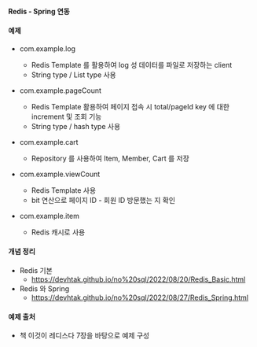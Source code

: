 #### Redis - Spring 연동

#### 예제

- com.example.log
  - Redis Template 를 활용하여 log 성 데이터를 파일로 저장하는 client
  - String type / List type 사용

- com.example.pageCount
  - Redis Template 활용하여 페이지 접속 시 total/pageId key 에 대한 increment 및 조회 기능
  - String type / hash type 사용

- com.example.cart
  - Repository 를 사용하여 Item, Member, Cart 를 저장

- com.example.viewCount
  - Redis Template 사용
  - bit 연산으로 페이지 ID - 회원 ID 방문했는 지 확인

- com.example.item
  - Redis 캐시로 사용

#### 개념 정리

- Redis 기본
  - https://devhtak.github.io/no%20sql/2022/08/20/Redis_Basic.html
- Redis 와 Spring
  - https://devhtak.github.io/no%20sql/2022/08/27/Redis_Spring.html

#### 예제 출처

- 책 이것이 레디스다 7장을 바탕으로 예제 구성
